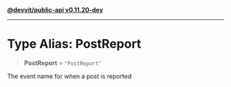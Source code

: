 [**@devvit/public-api v0.11.20-dev**](../README.md)

---

# Type Alias: PostReport

> **PostReport** = `"PostReport"`

The event name for when a post is reported
